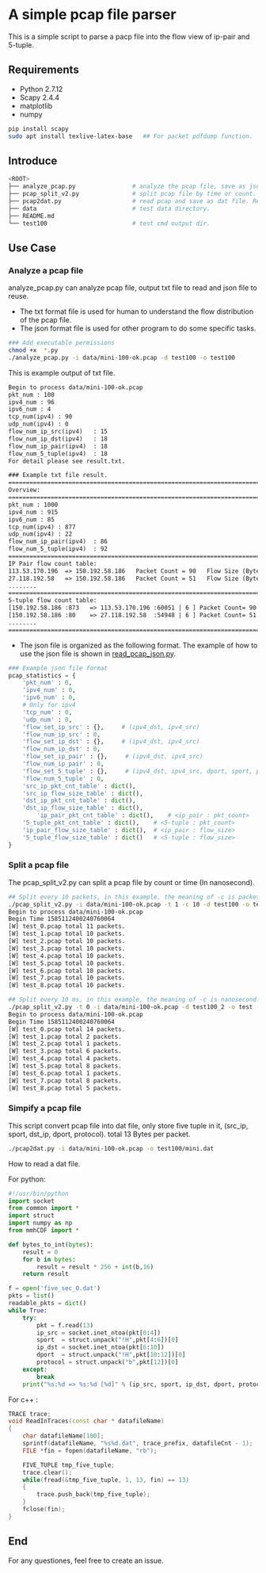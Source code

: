 # A simple pcap file parser

This is a simple script to parse a pacp file into the flow view of ip-pair and 5-tuple.

## Requirements

* Python 2.7.12
* Scapy 2.4.4
* matplotlib
* numpy

``` bash
pip install scapy
sudo apt install texlive-latex-base   ## For packet pdfdump function.
```

## Introduce

```bash
<ROOT>
├── analyze_pcap.py                # analyze the pcap file, save as json and readable txt file. 
├── pcap_split_v2.py               # split pcap file by time or count.
├── pcap2dat.py                    # read pcap and save as dat file. Read code's comments to see how to use it.
├── data                           # test data directory.
├── README.md 
└── test100                        # test cmd output dir.
```

## Use Case

### Analyze a pcap file

analyze_pcap.py can analyze pcap file, output txt file to read and json file to reuse.

* The txt format file is used for human to understand the flow distribution of the pcap file.
* The json format file is used for other program to do some specific tasks.


```bash
### Add executable permissions
chmod +x  *.py
./analyze_pcap.py -i data/mini-100-ok.pcap -d test100 -o test100
```
This is example output of txt file.

```txt
Begin to process data/mini-100-ok.pcap
pkt_num : 100
ipv4_num : 96
ipv6_num : 4
tcp_num(ipv4) : 90
udp_num(ipv4) : 0
flow_num_ip_src(ipv4)   : 15
flow_num_ip_dst(ipv4)   : 18
flow_num_ip_pair(ipv4)  : 18
flow_num_5_tuple(ipv4)  : 18
For detail please see result.txt.

### Example txt file result.
============================================================================================
Overview:
============================================================================================
pkt_num : 1000 
ipv4_num : 915 
ipv6_num : 85 
tcp_num(ipv4) : 877 
udp_num(ipv4) : 22 
flow_num_ip_pair(ipv4)  : 86 
flow_num_5_tuple(ipv4)  : 92 
============================================================================================
IP Pair flow count table:
113.53.170.196  => 150.192.58.186   Packet Count = 90   Flow Size (Bytes) = 147844    
27.118.192.58   => 150.192.58.186   Packet Count = 51   Flow Size (Bytes) = 84514       
........
============================================================================================
5-tuple flow count table:
[150.192.58.186 :873   => 113.53.170.196 :60051 | 6 ] Packet Count= 90  Flow Size (Bytes)= 147844    
[150.192.58.186 :80    => 27.118.192.58  :54948 | 6 ] Packet Count= 51  Flow Size (Bytes)= 84514        
........   
============================================================================================
```

* The json file is organized as the following format. The example of how to use the json file is shown in [read_pcap_json.py](./read_pcap_json.py).

```python
### Example json file format
pcap_statistics = {
	'pkt_num' : 0,
	'ipv4_num' : 0,
	'ipv6_num' : 0,
	# Only for ipv4
	'tcp_num' : 0,
	'udp_num' : 0,
	'flow_set_ip_src' : {},     # (ipv4_dst, ipv4_src)
	'flow_num_ip_src' : 0,
	'flow_set_ip_dst' : {},     # (ipv4_dst, ipv4_src)
	'flow_num_ip_dst' : 0,
	'flow_set_ip_pair' : {},     # (ipv4_dst, ipv4_src)
	'flow_num_ip_pair' : 0,
	'flow_set_5_tuple' : {},     # (ipv4_dst, ipv4_src, dport, sport, protocol)
	'flow_num_5_tuple' : 0,
	'src_ip_pkt_cnt_table' : dict(),
	'src_ip_flow_size_table' : dict(),
	'dst_ip_pkt_cnt_table' : dict(),
	'dst_ip_flow_size_table' : dict(),
        'ip_pair_pkt_cnt_table' : dict(),    # <ip_pair : pkt_count>
	'5_tuple_pkt_cnt_table' : dict(),    # <5-tuple : pkt_count>
	'ip_pair_flow_size_table' : dict(),  # <ip_pair : flow_size>
	'5_tuple_flow_size_table' : dict()   # <5-tuple : flow_size>
}
```


### Split a pcap file

The pcap_split_v2.py can split a pcap file by count or time (In nanosecond).

```bash
## Split every 10 packets, in this example, the meaning of -c is packetnum.
./pcap_split_v2.py -i data/mini-100-ok.pcap -t 1 -c 10 -d test100 -o test
Begin to process data/mini-100-ok.pcap
Begin Time 1585112400240760064
[W] test_0.pcap total 11 packets.
[W] test_1.pcap total 10 packets.
[W] test_2.pcap total 10 packets.
[W] test_3.pcap total 10 packets.
[W] test_4.pcap total 10 packets.
[W] test_5.pcap total 10 packets.
[W] test_6.pcap total 10 packets.
[W] test_7.pcap total 10 packets.
[W] test_8.pcap total 10 packets.

## Split every 10 ms, in this example, the meaning of -c is nanosecond.
./pcap_split_v2.py -t 0 -i data/mini-100-ok.pcap -d test100_2 -o test -c 10000
Begin to process data/mini-100-ok.pcap
Begin Time 1585112400240760064
[W] test_0.pcap total 14 packets.
[W] test_1.pcap total 2 packets.
[W] test_2.pcap total 1 packets.
[W] test_3.pcap total 6 packets.
[W] test_4.pcap total 4 packets.
[W] test_5.pcap total 8 packets.
[W] test_6.pcap total 1 packets.
[W] test_7.pcap total 8 packets.
[W] test_8.pcap total 5 packets.
```

### Simpify a pcap file

This script convert pcap file into dat file, only store five tuple in it, (src_ip, sport, dst_ip, dport, protocol). total 13 Bytes per packet.

```bash
./pcap2dat.py -i data/mini-100-ok.pcap -o test100/mini.dat
```

How to read a dat file.

For python:

```python
#!/usr/bin/python
import socket
from common import *
import struct
import numpy as np
from mmhCDF import *

def bytes_to_int(bytes):
    result = 0
    for b in bytes:
        result = result * 256 + int(b,16)
    return result

f = open('five_sec_0.dat')
pkts = list()
readable_pkts = dict()
while True:
    try:
        pkt = f.read(13)
        ip_src = socket.inet_ntoa(pkt[0:4])
        sport  = struct.unpack("!H",pkt[4:6])[0]
        ip_dst = socket.inet_ntoa(pkt[6:10])
        dport  = struct.unpack("!H",pkt[10:12])[0]
        protocol = struct.unpack("b",pkt[12])[0]
    except:
        break
    print("%s:%d => %s:%d [%d]" % (ip_src, sport, ip_dst, dport, protocol))
```

For c++ :

```c++
TRACE trace;
void ReadInTraces(const char * datafileName)
{
    char datafileName[100];
    sprintf(datafileName, "%s%d.dat", trace_prefix, datafileCnt - 1);
    FILE *fin = fopen(datafileName, "rb");

    FIVE_TUPLE tmp_five_tuple;
    trace.clear();
    while(fread(&tmp_five_tuple, 1, 13, fin) == 13)
    {
        trace.push_back(tmp_five_tuple);
    }
    fclose(fin);
}
```



## End

For any questiones, feel free to create an issue.